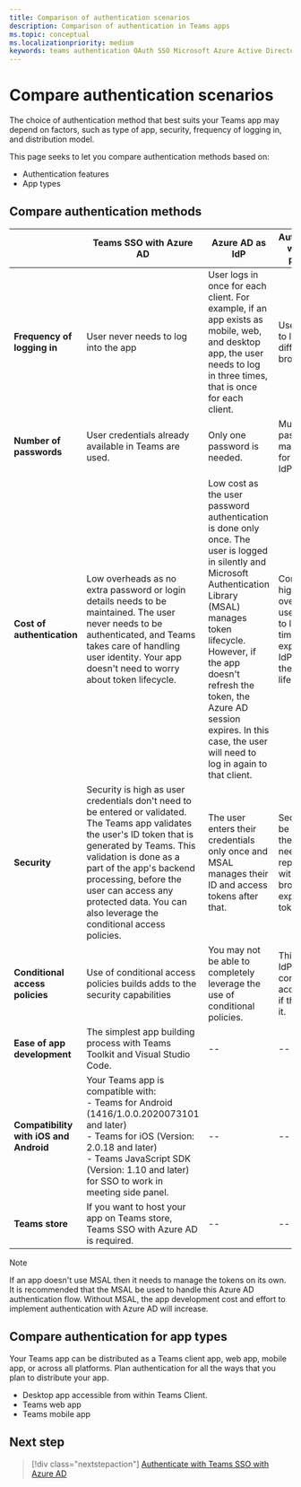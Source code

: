 ```yaml
---
title: Comparison of authentication scenarios
description: Comparison of authentication in Teams apps
ms.topic: conceptual
ms.localizationpriority: medium
keywords: teams authentication OAuth SSO Microsoft Azure Active Directory (Azure AD) app scenarios
---
```


# Compare authentication scenarios

The choice of authentication method that best suits your Teams app may depend on factors, such as type of app, security, frequency of logging in, and distribution model.

This page seeks to let you compare authentication methods based on:

- Authentication features
- App types

## Compare authentication methods
 
| &nbsp; | Teams SSO with Azure AD | Azure AD as IdP | Authentication with third-party IdPs |
| --- | --- | --- | --- |
| **Frequency of logging in** | User never needs to log into the app | User logs in once for each client. For example, if an app exists as mobile, web, and desktop app, the user needs to log in three times, that is once for each client. | User may need to log in on a different browser. |
| **Number of passwords** | User credentials already available in Teams are used. | Only one password is needed. | Multiple passwords may be used for different IdPs. |
| **Cost of authentication** | Low overheads as no extra password or login details needs to be maintained. The user never needs to be authenticated, and Teams takes care of handling user identity. Your app doesn't need to worry about token lifecycle. | Low cost as the user password authentication is done only once. The user is logged in silently and Microsoft Authentication Library (MSAL) manages token lifecycle. However, if the app doesn't refresh the token, the Azure AD session expires. In this case, the user will need to log in again to that client. | Comparatively higher overheads as user may need to log in every time the token expires. The IdP manages the token lifecycle. |
| **Security** | Security is high as user credentials don't need to be entered or validated. The Teams app validates the user's ID token that is generated by Teams. This validation is done as a part of the app's backend processing, before the user can access any protected data. You can also leverage the conditional access policies. | The user enters their credentials only once and MSAL manages their ID and access tokens after that. | Security may be at risk as the user may need to log in repeatedly with change in browser or expiry of tokens. |
| **Conditional access policies** | Use of conditional access policies builds adds to the security capabilities  | You may not be able to completely leverage the use of conditional policies. | Third-party IdPs may use conditional access policies if they support it. |
| **Ease of app development** | The simplest app building process with Teams Toolkit and Visual Studio Code. | -- | -- |
| **Compatibility with iOS and Android** | Your Teams app is compatible with: <br> - Teams for Android (1416/1.0.0.2020073101 and later) <br> - Teams for iOS (Version: 2.0.18 and later) <br> - Teams JavaScript SDK (Version: 1.10 and later) for SSO to work in meeting side panel. | -- | -- |
| **Teams store** | If you want to host your app on Teams store, Teams SSO with Azure AD is required. | -- | -- |

> [!NOTE]
> If an app doesn't use MSAL then it needs to manage the tokens on its own. It is recommended that the MSAL be used to handle this Azure AD authentication flow. Without MSAL, the app development cost and effort to implement authentication with Azure AD will increase.

## Compare authentication for app types

Your Teams app can be distributed as a Teams client app, web app, mobile app, or across all platforms. Plan authentication for all the ways that you plan to distribute your app.

- Desktop app accessible from within Teams Client.
- Teams web app
- Teams mobile app

<!-- Compare authentication for app capabilities
In Teams, your app can have capabilities, such as a tab or bot, or messaging extension. Your app can a single- or multi-capability app.

This section explores the authentication required for different app capability in Teams for single- and multi-capability apps.

 	Teams SSO with Azure AD	Azure AD as IdP	Authentication with third-party IdPs
Tabs	You can build your applications with almost seamless authentication. The user only needs to consent the usage of their Teams app once.	The user needs to enter their user credentials once for using your app.	The user may need to sign-in multiple times, and your app needs to handle ID and access tokens.
Bots	The user is redirected to provide consent only once.	--	--
Messaging extensions	--	--	--
Link unfurling	--	--	--
Task modules	--	--	--
Apps for Teams meetings	--	--	--
Multi-capability app	--	--	-->

## Next step

> [!div class="nextstepaction"]
> [Authenticate with Teams SSO with Azure AD](plan-sso-teams.md)
